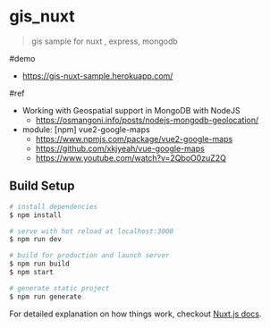 # gis_nuxt

> gis sample for nuxt , express, mongodb

#demo
- https://gis-nuxt-sample.herokuapp.com/

#ref

- Working with Geospatial support in MongoDB with NodeJS
   - https://osmangoni.info/posts/nodejs-mongodb-geolocation/
- module: [npm] vue2-google-maps
   - https://www.npmjs.com/package/vue2-google-maps
   - https://github.com/xkjyeah/vue-google-maps
   - https://www.youtube.com/watch?v=2QboO0zuZ2Q 

## Build Setup

``` bash
# install dependencies
$ npm install

# serve with hot reload at localhost:3000
$ npm run dev

# build for production and launch server
$ npm run build
$ npm start

# generate static project
$ npm run generate
```

For detailed explanation on how things work, checkout [Nuxt.js docs](https://nuxtjs.org).
